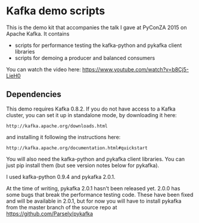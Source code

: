Kafka demo scripts
==================

This is the demo kit that accompanies the talk I gave at PyConZA 2015 on Apache
Kafka. It contains

 * scripts for performance testing the kafka-python and pykafka client libraries
 * scripts for demoing a producer and balanced consumers

You can watch the video here: https://www.youtube.com/watch?v=b8Cj5-LieH0


Dependencies
------------

This demo requires Kafka 0.8.2. If you do not have access to a Kafka cluster,
you can set it up in standalone mode, by downloading it here:

    http://kafka.apache.org/downloads.html

and installing it following the instructions here:

    http://kafka.apache.org/documentation.html#quickstart

You will also need the kafka-python and pykafka client libraries. You can just
pip install them (but see version notes below for pykafka).

I used kafka-python 0.9.4 and pykafka 2.0.1.

At the time of writing, pykafka 2.0.1 hasn't been released yet. 2.0.0 has some
bugs that break the performance testing code. These have been fixed and will be
available in 2.0.1, but for now you will have to install pykafka from the
master branch of the source repo at https://github.com/Parsely/pykafka
